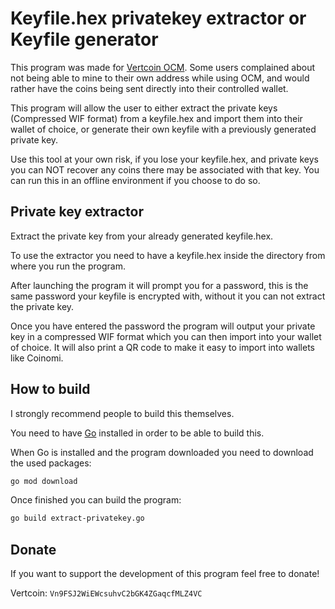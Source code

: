 # Keyfile.hex privatekey extractor or Keyfile generator
This program was made for [Vertcoin OCM](https://github.com/vertcoin-project/one-click-miner-vnext).
Some users complained about not being able to mine to their own address while using OCM, and would rather have the coins being sent directly into their controlled wallet.

This program will allow the user to either extract the private keys (Compressed WIF format) from a keyfile.hex and import them into their wallet of choice, or generate their own keyfile with a previously generated private key.

Use this tool at your own risk, if you lose your keyfile.hex, and private keys you can NOT recover any coins there may be associated with that key.
You can run this in an offline environment if you choose to do so.

## Private key extractor
Extract the private key from your already generated keyfile.hex.

To use the extractor you need to have a keyfile.hex inside the directory from where you run the program. 

After launching the program it will prompt you for a password, this is the same password your keyfile is encrypted with, without it you can not extract the private key.

Once you have entered the password the program will output your private key in a compressed WIF format which you can then import into your wallet of choice. It will also print a QR code to make it easy to import into wallets like Coinomi.


## How to build
I strongly recommend people to build this themselves.

You need to have [Go](https://golang.org/) installed in order to be able to build this.

When Go is installed and the program downloaded you need to download the used packages:
```bash
go mod download
```
Once finished you can build the program:
```bash
go build extract-privatekey.go
```

## Donate
If you want to support the development of this program feel free to donate!

Vertcoin: `Vn9FSJ2WiEWcsuhvC2bGK4ZGaqcfMLZ4VC`